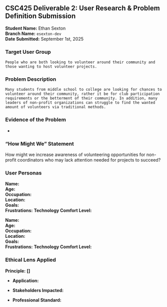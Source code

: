 ## **CSC425 Deliverable 2: User Research & Problem Definition Submission** 

**Student Name:** Ethan Sexton  
 **Branch Name:** `esexton-dev`  
 **Date Submitted:** September 1st, 2025

### **Target User Group**

    People who are both looking to volunteer around their community and those wanting to host volunteer projects. 

### **Problem Description**

    Many students from middle school to college are looking for chances to volunteer around their community, rather it be for club participation requirements or the betterment of their community. In addition, many leaders of non-profit organizations can struggle to find the wanted amount of volunteers via traditional methods.

### **Evidence of the Problem**

* 

### **“How Might We” Statement**

How might we increase awareness of volunteering opportunities for non-profit coordinators who may lack attention needed for projects to succeed?

### **User Personas**

**Name:**   
 **Age:**   
 **Occupation:**   
 **Location:**   
 **Goals:**   
 **Frustrations:** 
 **Technology Comfort Level:** 

**Name:**   
 **Age:**   
 **Occupation:**   
 **Location:**   
 **Goals:**   
 **Frustrations:** 
 **Technology Comfort Level:** 

### **Ethical Lens Applied**

**Principle:** **[]**

* **Application:** 

* **Stakeholders Impacted:** 

* **Professional Standard:** 
